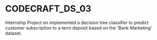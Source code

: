 # CODECRAFT_DS_03
Internship Project on implemented a decision tree classifier to predict customer subscription to a term deposit based on the 'Bank Marketing' dataset.
